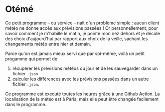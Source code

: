 # Otémé

Ce petit programme – ou service – naît d'un problème simple : aucun client météo ne donne accès aux prévisions passées ! Or personnellement, pour savoir comment je m'habille le matin, je pointe mon nez dehors et je décide des choix d'aujourd'hui par rapport aux choix de la veille, sachant les changements météo entre hier et demain.

Parce qu'on est jamais mieux servi que par soi-même, voilà un petit progamme qui permet de
1. récupérer les prévisions météos du jour et de les sauvegarder dans un fichier `.json`
2. calculer les différences avec les prévisions passées dans un autre fichier `.json`.

Ce programme est executé toutes les heures grâce à une Github Action. La localisation de la météo est à Paris, mais elle peut être changée facilement dans le programme.
